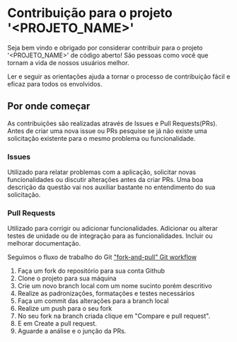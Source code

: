 # Contribuição para o projeto '<PROJETO_NAME>' #

Seja bem vindo e obrigado por considerar contribuir para o projeto '<PROJETO_NAME>' de código aberto! São pessoas como você que tornam a vida de nossos usuários melhor.

Ler e seguir as orientações ajuda a tornar o processo de contribuição fácil e eficaz para todos os envolvidos.

## Por onde começar ##

As contribuições são realizadas através de Issues e Pull Requests(PRs).
Antes de criar uma nova issue ou PRs pesquise se já não existe uma solicitação existente para o mesmo problema ou funcionalidade.

### Issues ###
Utilizado para relatar problemas com a aplicação, solicitar novas funcionalidades ou discutir alterações antes da criar PRs.
Uma boa descrição da questão vai nos auxiliar bastante no entendimento do sua solicitação.

### Pull Requests ###
Utilizado para corrigir ou adicionar funcionalidades.
Adicionar ou alterar testes de unidade ou de integração para as funcionalidades.
Incluir ou melhorar documentação.

Seguimos o fluxo de trabalho do Git ["fork-and-pull" Git workflow](https://github.com/susam/gitpr)

1. Faça um fork do repositório para sua conta Github
2. Clone o projeto para sua máquina
3. Crie um novo branch local com um nome sucinto porém descritivo
4. Realize as padronizações, formatações e testes necessários
5. Faça um commit das alterações para a branch local
6. Realize um push para o seu fork
7. No seu fork na branch criada clique em "Compare e pull request".
8. E em Create a pull request.
9. Aguarde a análise e o junção da PRs.
